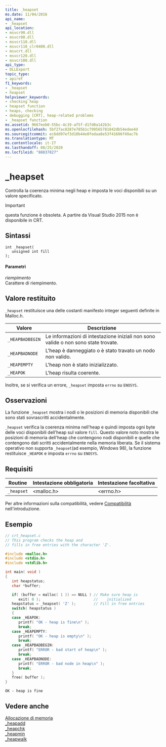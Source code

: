 ```yaml
---
title: _heapset
ms.date: 11/04/2016
api_name:
- _heapset
api_location:
- msvcr90.dll
- msvcr80.dll
- msvcr110.dll
- msvcr110_clr0400.dll
- msvcrt.dll
- msvcr120.dll
- msvcr100.dll
api_type:
- DLLExport
topic_type:
- apiref
f1_keywords:
- _heapset
- heapset
helpviewer_keywords:
- checking heap
- heapset function
- heaps, checking
- debugging [CRT], heap-related problems
- _heapset function
ms.assetid: 9667eeb0-55bc-4c19-af5f-d1fd0a142b3c
ms.openlocfilehash: 5bf27ac8287e785b1c799565781842db54edee4d
ms.sourcegitcommit: ec6dd97ef3d10b44e0fedaa8e53f41696f49ac7b
ms.translationtype: MT
ms.contentlocale: it-IT
ms.lasthandoff: 08/25/2020
ms.locfileid: "88837827"
---
```

# <a name="_heapset"></a>_heapset

Controlla la coerenza minima negli heap e imposta le voci disponibili su un valore specificato.

> [!IMPORTANT]
> questa funzione è obsoleta. A partire da Visual Studio 2015 non è disponibile in CRT.

## <a name="syntax"></a>Sintassi

```
int _heapset(
   unsigned int fill
);
```

#### <a name="parameters"></a>Parametri

*riempimento*<br/>
Carattere di riempimento.

## <a name="return-value"></a>Valore restituito

`_heapset` restituisce una delle costanti manifesto integer seguenti definite in Malloc.h.

|Valore|Descrizione|
|-|-|
| `_HEAPBADBEGIN`  | Le informazioni di intestazione iniziali non sono valide o non sono state trovate.  |
| `_HEAPBADNODE`  | L'heap è danneggiato o è stato travato un nodo non valido.  |
| `_HEAPEMPTY`  | L'heap non è stato inizializzato.  |
| `_HEAPOK`  | L'heap risulta coerente.  |

Inoltre, se si verifica un errore, `_heapset` imposta `errno` su `ENOSYS`.

## <a name="remarks"></a>Osservazioni

La funzione `_heapset` mostra i nodi o le posizioni di memoria disponibili che sono stati sovrascritti accidentalmente.

`_heapset` verifica la coerenza minima nell'heap e quindi imposta ogni byte delle voci disponibili dell'heap sul valore `fill`. Questo valore noto mostra le posizioni di memoria dell'heap che contengono nodi disponibili e quelle che contengono dati scritti accidentalmente nella memoria liberata. Se il sistema operativo non supporta `_heapset`(ad esempio, Windows 98), la funzione restituisce `_HEAPOK` e imposta `errno` su `ENOSYS`.

## <a name="requirements"></a>Requisiti

|Routine|Intestazione obbligatoria|Intestazione facoltativa|
|-------------|---------------------|---------------------|
|`_heapset`|\<malloc.h>|\<errno.h>|

Per altre informazioni sulla compatibilità, vedere [Compatibilità](../c-runtime-library/compatibility.md) nell'introduzione.

## <a name="example"></a>Esempio

```c
// crt_heapset.c
// This program checks the heap and
// fills in free entries with the character 'Z'.

#include <malloc.h>
#include <stdio.h>
#include <stdlib.h>

int main( void )
{
   int heapstatus;
   char *buffer;

   if( (buffer = malloc( 1 )) == NULL ) // Make sure heap is
      exit( 0 );                        //    initialized
   heapstatus = _heapset( 'Z' );        // Fill in free entries
   switch( heapstatus )
   {
   case _HEAPOK:
      printf( "OK - heap is fine\n" );
      break;
   case _HEAPEMPTY:
      printf( "OK - heap is empty\n" );
      break;
   case _HEAPBADBEGIN:
      printf( "ERROR - bad start of heap\n" );
      break;
   case _HEAPBADNODE:
      printf( "ERROR - bad node in heap\n" );
      break;
   }
   free( buffer );
}
```

```Output
OK - heap is fine
```

## <a name="see-also"></a>Vedere anche

[Allocazione di memoria](../c-runtime-library/memory-allocation.md)<br/>
[_heapadd](../c-runtime-library/heapadd.md)<br/>
[_heapchk](../c-runtime-library/reference/heapchk.md)<br/>
[_heapmin](../c-runtime-library/reference/heapmin.md)<br/>
[_heapwalk](../c-runtime-library/reference/heapwalk.md)
